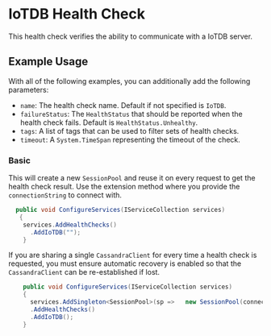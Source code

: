 # IoTDB Health Check

This health check verifies the ability to communicate with a IoTDB server.

## Example Usage

With all of the following examples, you can additionally add the following parameters:

- `name`: The health check name. Default if not specified is `IoTDB`.
- `failureStatus`: The `HealthStatus` that should be reported when the health check fails. Default is `HealthStatus.Unhealthy`.
- `tags`: A list of tags that can be used to filter sets of health checks.
- `timeout`: A `System.TimeSpan` representing the timeout of the check.

### Basic

This will create a new `SessionPool` and reuse it on every request to get the health check result. Use
the extension method where you provide the `connectionString` to connect with. 

```csharp
  public void ConfigureServices(IServiceCollection services)
   {
    services.AddHealthChecks()
      .AddIoTDB("");
    }
```

If you are sharing a single `CassandraClient` for every time a health check is requested,
you must ensure automatic recovery is enabled so that the `CassandraClient` can be re-established if lost.

```csharp
    public void ConfigureServices(IServiceCollection services)
    {
      services.AddSingleton<SessionPool>(sp =>   new SessionPool(connectionString))
      .AddHealthChecks()
      .AddIoTDB();
    }
```
